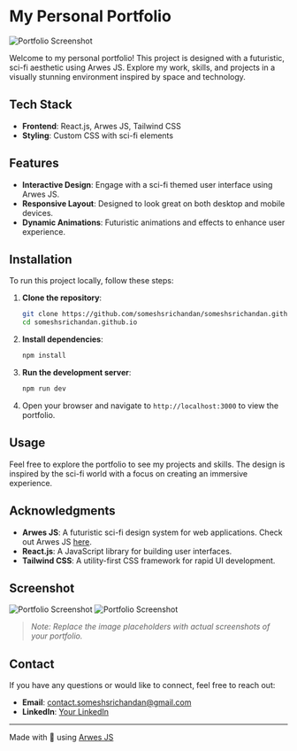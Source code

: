 
# My Personal Portfolio

![Portfolio Screenshot](./home.png)

Welcome to my personal portfolio! This project is designed with a futuristic, sci-fi aesthetic using Arwes JS. Explore my work, skills, and projects in a visually stunning environment inspired by space and technology.

## Tech Stack

- **Frontend**: React.js, Arwes JS, Tailwind CSS
- **Styling**: Custom CSS with sci-fi elements

## Features

- **Interactive Design**: Engage with a sci-fi themed user interface using Arwes JS.
- **Responsive Layout**: Designed to look great on both desktop and mobile devices.
- **Dynamic Animations**: Futuristic animations and effects to enhance user experience.

## Installation

To run this project locally, follow these steps:

1. **Clone the repository**:
   ```bash
   git clone https://github.com/someshsrichandan/someshsrichandan.github.io
   cd someshsrichandan.github.io
   ```

2. **Install dependencies**:
   ```bash
   npm install
   ```

3. **Run the development server**:
   ```bash
   npm run dev
   ```

4. Open your browser and navigate to `http://localhost:3000` to view the portfolio.

## Usage

Feel free to explore the portfolio to see my projects and skills. The design is inspired by the sci-fi world with a focus on creating an immersive experience.

## Acknowledgments

- **Arwes JS**: A futuristic sci-fi design system for web applications. Check out Arwes JS [here](https://arwes.dev/).
- **React.js**: A JavaScript library for building user interfaces.
- **Tailwind CSS**: A utility-first CSS framework for rapid UI development.

## Screenshot

![Portfolio Screenshot](./about.png)
![Portfolio Screenshot](./project.png)


> *Note: Replace the image placeholders with actual screenshots of your portfolio.*

## Contact

If you have any questions or would like to connect, feel free to reach out:

- **Email**: contact.someshsrichandan@gmail.com
- **LinkedIn**: [Your LinkedIn](https://linkedin.com/in/someshsrichandan)

---

Made with 💙 using [Arwes JS](https://arwes.dev/)
```

